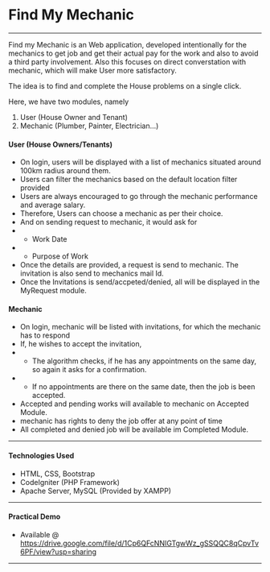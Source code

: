 # Find My Mechanic

---

Find my Mechanic is an Web application, developed intentionally for the mechanics to get job and get their actual pay for the work and also to avoid a third party involvement. Also this focuses on direct converstation with mechanic, which will make User more satisfactory.

The idea is to find and complete the House problems on a single click.

Here, we have two modules, namely
1. User (House Owner and Tenant)
2. Mechanic (Plumber, Painter, Electrician...)

#### User (House Owners/Tenants)

* On login, users will be displayed with a list of mechanics situated around 100km radius around them.
* Users can filter the mechanics based on the default location filter provided
* Users are always encouraged to go through the mechanic performance and average salary.
* Therefore, Users can choose a mechanic as per their choice.
* And on sending request to mechanic, it would ask for
* * Work Date
* * Purpose of Work
* Once the details are provided, a request is send to mechanic. The invitation is also send to mechanics mail Id.
* Once the Invitations is send/accpeted/denied, all will be displayed in the MyRequest module.

#### Mechanic

* On login, mechanic will be listed with invitations, for which the mechanic has to respond
* If, he wishes to accept the invitation,
* * The algorithm checks, if he has any appointments on the same day, so again it asks for a confirmation.
* * If no appointments are there on the same date, then the job is been accepted.
* Accepted and pending works will available to mechanic on Accepted Module.
* mechanic has rights to deny the job offer at any point of time
* All completed and denied job will be available im Completed Module.

---

#### Technologies Used

* HTML, CSS, Bootstrap
* CodeIgniter (PHP Framework)
* Apache Server, MySQL (Provided by XAMPP)

---

#### Practical Demo

* Available @ https://drive.google.com/file/d/1Cp6QFcNNIGTgwWz_gSSQQC8qCpvTv6PF/view?usp=sharing

---
